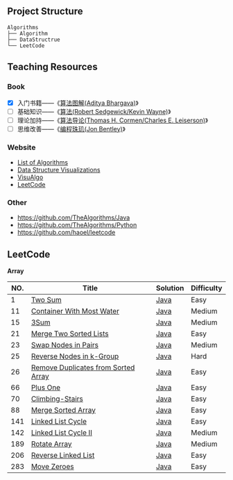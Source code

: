 ## Project Structure

```
Algorithms
├── Algorithm
├── DataStructrue
└── LeetCode
```

##  Teaching Resources

### Book

- [x] 入门书籍——《[算法图解(Aditya Bhargava)](https://book.douban.com/subject/26979890/)》
- [ ] 基础知识——《[算法(Robert Sedgewick/Kevin Wayne)](https://book.douban.com/subject/10432347/)》
- [ ] 理论加持——《[算法导论(Thomas H. Cormen/Charles E. Leiserson)](https://book.douban.com/subject/20432061/)》
- [ ] 思维改善——《[编程珠玑(Jon Bentley)](https://book.douban.com/subject/3227098/)》

### Website

* [List of Algorithms](https://www.wikiwand.com/en/List_of_algorithms)
* [Data Structure Visualizations](https://www.cs.usfca.edu/~galles/visualization/Algorithms.html)
* [VisuAlgo](https://visualgo.net/en)
* [LeetCode](https://leetcode-cn.com/)

### Other

* https://github.com/TheAlgorithms/Java
* https://github.com/TheAlgorithms/Python
* https://github.com/haoel/leetcode

## LeetCode

**Array**

| NO.  | Title                                                        | Solution                                         | Difficulty |
| ---- | ------------------------------------------------------------ | ------------------------------------------------ | ---------- |
| 1    | [Two Sum](https://leetcode-cn.com/problems/two-sum/)         | [Java](./LeetCode/hashmap/TwoSum.java)           | Easy       |
| 11   | [Container With Most Water](https://leetcode-cn.com/problems/container-with-most-water/) | [Java](./LeetCode/array/MostWater.java)          | Medium     |
| 15   | [3Sum](https://leetcode-cn.com/problems/3sum/)               | [Java](./LeetCode/array/ThreeSum.java)           | Medium     |
| 21   | [Merge Two Sorted Lists](https://leetcode-cn.com/problems/merge-two-sorted-lists/) | [Java](./LeetCode/list/MergeTwoSortedLists.java) | Easy       |
| 23   | [Swap Nodes in Pairs](https://leetcode-cn.com/problems/swap-nodes-in-pairs/) | [Java](./LeetCode/list/SwapNodes.java)           | Medium     |
| 25   | [Reverse Nodes in k-Group](https://leetcode-cn.com/problems/reverse-nodes-in-k-group/) | [Java](./LeetCode/list/ReverseNodesKGroup.java)  | Hard       |
| 26   | [Remove Duplicates from Sorted Array](https://leetcode-cn.com/problems/remove-duplicates-from-sorted-array/) | [Java](./LeetCode/array/RemoveDuplicates.java)   | Easy       |
| 66   | [Plus One](https://leetcode-cn.com/problems/plus-one/)       | [Java](./LeetCode/array/PlusOne.java)            | Easy       |
| 70   | [Climbing-Stairs](https://leetcode-cn.com/problems/climbing-stairs/) | [Java](./LeetCode/array/ClimbingStairs.java)     | Easy       |
| 88   | [Merge Sorted Array](https://leetcode-cn.com/problems/merge-sorted-array/) | [Java](./LeetCode/array/MergeSortedArray.java)   | Easy       |
| 141  | [Linked List Cycle](https://leetcode-cn.com/problems/linked-list-cycle/) | [Java](./LeetCode/list/LinkedListCycle.java)     | Easy       |
| 142  | [Linked List Cycle II](https://leetcode-cn.com/problems/linked-list-cycle-ii/) | [Java](./LeetCode/list/LinkedListCycleTwo.java)  | Medium     |
| 189  | [Rotate Array](https://leetcode-cn.com/problems/rotate-array/) | [Java](./LeetCode/array/RotateArray.java)        | Medium     |
| 206  | [Reverse Linked List](https://leetcode-cn.com/problems/reverse-linked-list/) | [Java](./LeetCode/list/ReverseLinkedList.java)   | Easy       |
| 283  | [Move Zeroes](https://leetcode-cn.com/problems/move-zeroes/) | [Java](./LeetCode/array/MoveZeroes.java)         | Easy       |